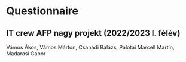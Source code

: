# Questionnaire

## IT crew AFP nagy projekt (2022/2023 I. félév)

Vámos Ákos, Vámos Márton, Csanádi Balázs, Palotai Marcell Martin, Madarasi Gábor 
